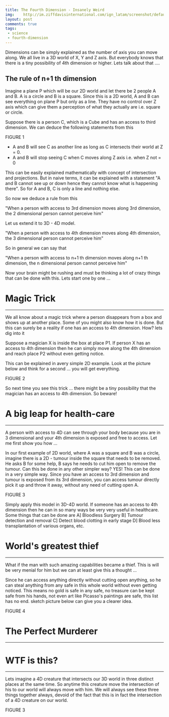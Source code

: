 ```yaml
---
title: The Fourth Dimension - Insanely Weird
img:    http://im.ziffdavisinternational.com/ign_latam/screenshot/default/mstiteli-2012-rus-bdrip-avc-0031_dj8t.jpg
layout: post
comments: true
tags:
 - science
 - fourth-dimension
---
```


Dimensions can be simply explained as the number of axis you can move along. We all live in a 3D world of X, Y and Z axis. But everybody knows that there is a tiny possibility of 4th dimension or higher. Lets talk about that ....


The rule of n+1 th dimension
--------------------------------------------------

Imagine a plane P which will be our 2D world and let there be 2 people A and B. A is a circle and B is a square. Since this is a 2D world, A and B can see everything on plane P but only as a line. They have no control over Z axis which can give them a perception of what they actually are i.e. square or circle.

Suppose there is a person C, which is a Cube and has an access to third dimension. We can deduce the following statements from this

FIGURE 1

* A and B will see C as another line as long as C intersects their world at Z = 0.
* A and B will stop seeing C when C moves along Z axis i.e. when Z not = 0

This can be easily explained mathematically with concept of intersection and projections. But in naive terms, it can be explained with a statement "A and B cannot see up or down hence they cannot know what is happening there". So for A and B, C is only a line and nothing else.

So now we deduce a rule from this

"When a person with access to 3rd dimension moves along 3rd dimension, the 2 dimensional person cannot perceive him"

Let us extend it to 3D - 4D model.

"When a person with access to 4th dimension moves along 4th dimension, the 3 dimensional person cannot perceive him"

So in general we can say that

"When a person with access to n+1 th dimension moves along n+1 th dimension, the n dimensional person cannot perceive him"


Now your brain might be rushing and must be thinking a lot of crazy things that can be done with this. Lets start one by one ...

# Magic Trick
-----------------------------------------------------------

We all know about a  magic trick where a person disappears from a box and shows up at another place. Some of you might also know how it is done. But this can surely be a reality if one has an access to 4th dimension. How? lets dig into it

Suppose a magician X is inside the box at place P1. If person X has an access to 4th dimension then he can simply move along the 4th dimension and reach place P2 without even getting notice.

This can be explained in avery simple 2D example. Look at the picture below and think for a second ... you will get everything.

FIGURE 2

So next time you see this trick ... there might be a tiny possibility that the magician has an access to 4th dimension. So beware!


# A big leap for health-care
------------------------------------------------------------

A person with access to 4D can see through your body because you are in 3 dimensional and your 4th dimension is exposed and free to access. Let me first show you how ...

In our first example of 2D world, where A was a square and B was a circle, imagine there is a 2D - tumour inside the square that needs to be removed. He asks B for some help, B says he needs to cut him open to remove the tumour. Can this be done in any other simpler way?
YES!
This can be done in a very simple way. Since you have an access to 3rd dimension and tumour is exposed from its 3rd dimension, you can access tumour directly pick it up and throw it away, without any need of cutting open A.

FIGURE 3

Simply apply this model in 3D-4D world. If someone has an access to 4th dimension then he can in so many ways be very very useful in healthcare. Some things that can be done are
A] Bloodless Surgery
B] Tumour detection and removal
C] Detect blood clotting in early stage
D] Blood less transplantation of various organs, etc.


# World's greatest thief
-----------------------------------------------------------------

What if the man with such amazing capabilities became a thief. This is will be very menial for him but we can at least give this a thought ...

Since he can access anything directly without cutting open anything, so he can steal anything from any safe in this whole world without even getting noticed. This means no gold is safe in any safe, no treasure can be kept safe from his hands, not even art like Picasso's paintings are safe, this list has no end. sketch picture below can give you a clearer idea.

FIGURE 4


# The Perfect Murderer
-----------------------------------------------------------------





# WTF is this?
----------------------------------------------------------
Lets imagine a 4D creature that intersects our 3D world in three distinct places at the same time. So anytime this creature move the intersection of his to our world will always move with him. We will always see these three things together always, devoid of the fact that this is in fact the intersection of a 4D creature on our world.

FIGURE 3
